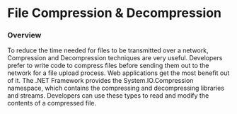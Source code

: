 # File Compression & Decompression
### Overview
To reduce the time needed for files to be transmitted over a network, Compression and Decompression techniques are very useful. Developers prefer to write code to compress files before sending them out to the network for a file upload process. Web applications get the most benefit out of it. The .NET Framework provides the System.IO.Compression namespace, which contains the compressing and decompressing libraries and streams. Developers can use these types to read and modify the contents of a compressed file.
